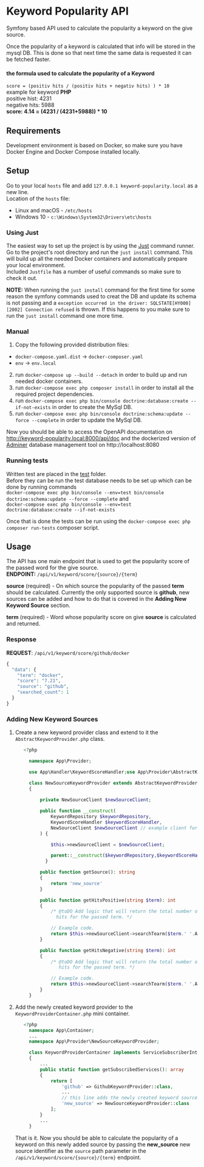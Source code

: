 # Keyword Popularity API

Symfony based API used to calculate the popularity a keyword on the give source.

Once the popularity of a keyword is calculated that info will be stored in the mysql DB.
This is done so that next time the same data is requested it can be fetched faster.

#### the formula used to calculate the popularity of a Keyword
`score = (positiv hits / (positiv hits + negativ hits) ) * 10`  
example for keyword **PHP**  
positive hist: 4231  
negative hits: 5988  
**score: 4.14 = (4231 / (4231+5988)) * 10**

## Requirements
Development environment is based on Docker, so make sure you have Docker Engine and Docker Compose installed locally.

## Setup

  Go to your local `hosts` file and add `127.0.0.1 keyword-popularity.local` as a new line.  
  Location of the `hosts` file:  
  * Linux and macOS - `/etc/hosts`  
  * Windows 10 - `c:\Windows\System32\Drivers\etc\hosts`  

### Using Just

  The easiest way to set up the project is by using the [Just](https://github.com/casey/just) command runner.
  Go to the project's root directory and run the `just install` command. This will build up all the needed Docker containers and automatically prepare your local environment.    
  Included `Justfile` has a number of useful commands so make sure to check it out.

  **NOTE:** When running the `just install` command for the first time for some reason the symfony commands used to creat the DB and update its schema is not
  passing and a `exception occurred in the driver: SQLSTATE[HY000] [2002] Connection refused` is thrown. If this happens to you
  make sure to run the `just install` command one more time.
### Manual 

  1. Copy the following provided distribution files:  
  * `docker-compose.yaml.dist` -> `docker-composer.yaml`  
  * `env` -> `env.local`
  2. run `docker-compose up --build --detach` in order to build up and run needed docker containers.
  3. run `docker-compose exec php composer install` in order to install all the required project dependencies.
  4. run `docker-compose exec php bin/console doctrine:database:create --if-not-exists` in order to create the MySql DB.
  5. run `docker-compose exec php bin/console doctrine:schema:update --force --complete` in order to update the MySql DB.
    

Now you should be able to access the OpenAPI documentation on http://keyword-popularity.local:8000/api/doc and the
dockerized version of [Adminer](https://www.adminer.org/) database management tool on http://localhost:8080  

### Running tests
  Written test are placed in the [test](https://github.com/ImSmoking/keyword-popularity-calculator/tree/master/tests) folder.  
  Before they can be run the test database needs to be set up which can be done by running commands  
  `docker-compose exec php bin/console --env=test bin/console doctrine:schema:update --force --complete` and  
  `docker-compose exec php bin/console --env=test doctrine:database:create --if-not-exists`
    
  Once that is done the tests can be run using the `docker-compose exec php composer run-tests` composer script.


## Usage

The API has one main endpoint that is used to get the popularity score of the passed word for the give source.    
**ENDPOINT:** `/api/v1/keyword/score/{source}/{term}`
  
**source** (required) - On which source the popularity of the passed **term** should be calculated. Currently the only 
supported source is **github**, new sources can be added and how to do that is covered in the **Adding New Keyword Source** section.
  
**term** (required) - Word whose popularity score on give **source** is calculated and returned.

### Response 
**REQUEST**: `/api/v1/keyword/score/github/docker`
```php
{
  "data": {
    "term": "docker",
    "score": "7.21",
    "source": "github",
    "searched_count": 1
  }
}
```
### Adding New Keyword Sources

1. Create a new keyword provider class and extend to it the `AbstractKeywordProvider.php` class.
   ```php
      <?php

        namespace App\Provider;
   
        use App\Handler\KeywordScoreHandler;use App\Provider\AbstractKeywordProvider;use App\Repository\KeywordRepository;
   
        class NewSourceKeywordProvider extends AbstractKeywordProvider
        {
            
            private NewSourceClient $newSourceClient;
   
            public function __construct(
                KeywordRepository $keywordRepository,
                KeywordScoreHandler $keywordScoreHandler,
                NewSourceClient $newSourceClient // example client for the new source.
            ) {
   
                $this->newSourceClient = $newSourceClient;
   
                parent::__construct($keywordRepository,$keywordScoreHandler);
              }

            public function getSource(): string
            {
                return 'new_source'
            }

            public function getHitsPositive(string $term): int
            {
                /* @toDO Add logic that will return the total number of positive 
                  hits for the passed term. */
   
                // Example code.
                return $this->newSourceClient->searchTearm($term.' '.AbstractKeywordProvider::POSITIVE_CONTEXT);
            }

            public function getHitsNegative(string $term): int
            {
                /* @toDO Add logic that will return the total number of negative 
                   hits for the passed term. */
   
                // Example code.
                return $this->newSourceClient->searchTearm($term.' '.AbstractKeywordProvider::NEGATIVE_CONTEXT);
            }
        }
   ```
   
2. Add the newly created keyword provider to the `KeywordProviderContainer.php` mini container.
   ```php
      <?php
        namespace App\Container;
        ...
        namespace App\Provider\NewSourceKeywordProvider;
   
        class KeywordProviderContainer implements ServiceSubscriberInterface
        {
            ...
            public static function getSubscribedServices(): array
            {
                return [
                    'github' => GithubKeywordProvider::class,
                    ...
                    // this line adds the newly created keyword source.
                    'new_source' => NewSourceKeywordProvider::class
                ];
            }
            ...
        }
   ```
   That is it. Now you should be able to calculate the popularity of a keyword on this newly added source
   by passing the **new_source** new source identifier as the `source` path parameter in the `/api/v1/keyword/score/{source}/{term}`
   endpoint.
